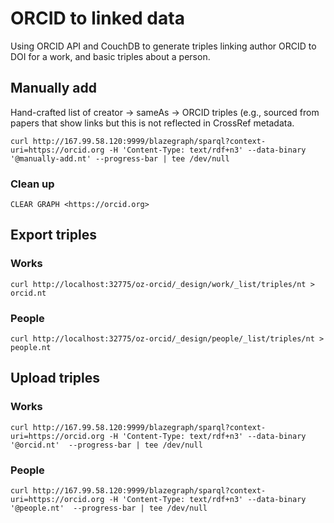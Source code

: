 # ORCID to linked data

Using ORCID API and CouchDB to generate triples linking author ORCID to DOI for a work, and basic triples about a person.

## Manually add

Hand-crafted list of creator -> sameAs -> ORCID triples (e.g., sourced from papers that show links but this is not reflected in CrossRef metadata.

```
curl http://167.99.58.120:9999/blazegraph/sparql?context-uri=https://orcid.org -H 'Content-Type: text/rdf+n3' --data-binary '@manually-add.nt' --progress-bar | tee /dev/null
```

### Clean up

```
CLEAR GRAPH <https://orcid.org>
```

## Export triples

### Works

```
curl http://localhost:32775/oz-orcid/_design/work/_list/triples/nt > orcid.nt
```

### People


```
curl http://localhost:32775/oz-orcid/_design/people/_list/triples/nt > people.nt
```

## Upload triples

### Works

```
curl http://167.99.58.120:9999/blazegraph/sparql?context-uri=https://orcid.org -H 'Content-Type: text/rdf+n3' --data-binary '@orcid.nt'  --progress-bar | tee /dev/null
```

### People

```
curl http://167.99.58.120:9999/blazegraph/sparql?context-uri=https://orcid.org -H 'Content-Type: text/rdf+n3' --data-binary '@people.nt'  --progress-bar | tee /dev/null
```


